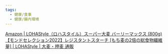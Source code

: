 ```yaml
---
tags:
  - 健康/食事
  - 健康/腸内環境
---
```

[Amazon | LOHAStyle（ロハスタイル）スーパー大麦 バーリーマックス (800g) 【モンドセレクション2022】レジスタントスターチ [もち麦の2倍の総食物繊維量] | LOHAStyle | 大麦・押麦 通販](https://www.amazon.co.jp/dp/B0779N9GZF?amp=&crid=HMS1MR0YMJAF&sprefix=%E3%82%B9%E3%83%BC%E3%83%91%E3%83%BC&th=1&linkCode=sl1&tag=s8969i-22&linkId=3ec5c9ccff62cd8a167ade4d5bbe7cb1&language=ja_JP&ref_=as_li_ss_tl)

